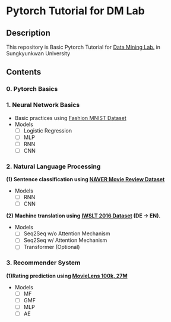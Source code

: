 # Pytorch Tutorial for DM Lab

## Description
This repository is Basic Pytorch Tutorial for [Data Mining Lab.](http://dm.skku.edu) in Sungkyunkwan University

## Contents

### 0. Pytorch Basics

### 1. Neural Network Basics
* Basic practices using [Fashion MNIST Dataset](https://github.com/zalandoresearch/fashion-mnist)
* Models
    - [ ] Logistic Regression
    - [ ] MLP
    - [ ] RNN
    - [ ] CNN
    
### 2. Natural Language Processing
**(1) Sentence classification using [NAVER Movie Review Dataset](https://github.com/e9t/nsmc)**
- Models
    - [ ] RNN
    - [ ] CNN
    
**(2) Machine translation using [IWSLT 2016 Dataset](https://sites.google.com/site/iwsltevaluation2016/) (DE -> EN).**
- Models
    - [ ] Seq2Seq w/o Attention Mechanism
    - [ ] Seq2Seq w/ Attention Mechanism
    - [ ] Transformer (Optional)
    
### 3. Recommender System
**(1)Rating prediction using [MovieLens 100k, 27M](https://grouplens.org/datasets/movielens/)**
- Models
    - [ ] MF
    - [ ] GMF
    - [ ] MLP
    - [ ] AE
